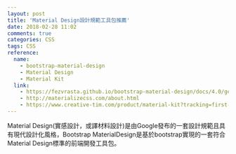 ```yaml
---
layout: post
title: 'Material Design設計規範工具包推薦'
date: 2018-02-28 11:02
comments: true
categories: CSS
tags: CSS
reference:
  name:
    - bootstrap-material-design
    - Material Design
    - Material Kit
  link:
    - https://fezvrasta.github.io/bootstrap-material-design/docs/4.0/getting-started/introduction/
    - http://materializecss.com/about.html
    - https://www.creative-tim.com/product/material-kit?tracking=first-time#
---
```


Material Design(實感設計，或譯材料設計)是由Google發布的一套設計規範且具有現代設計化風格，Bootstrap MaterialDesign是基於bootstrap實現的一套符合Material Design標準的前端開發工具包。
